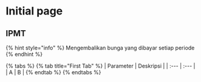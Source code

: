 # Initial page

## IPMT

{% hint style="info" %}
Mengembalikan bunga yang dibayar setiap periode
{% endhint %}

{% tabs %}
{% tab title="First Tab" %}
| Parameter | Deskripsi |
| :--- | :--- |
| A | B |
{% endtab %}
{% endtabs %}



